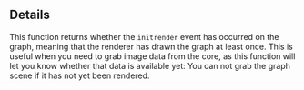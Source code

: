 ## Details

This function returns whether the `initrender` event has occurred on the graph, meaning that the renderer has drawn the graph at least once.  This is useful when you need to grab image data from the core, as this function will let you know whether that data is available yet:  You can not grab the graph scene if it has not yet been rendered.